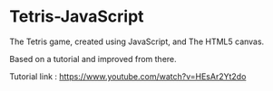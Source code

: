 # Tetris-JavaScript

The Tetris game, created using JavaScript, and The HTML5 canvas.

Based on a tutorial and improved from there.

Tutorial link : https://www.youtube.com/watch?v=HEsAr2Yt2do
